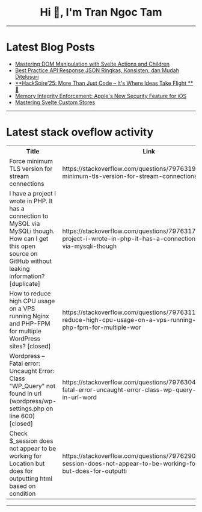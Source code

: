 <h1 align="center">Hi 👋, I'm Tran Ngoc Tam</h1>

---

# Latest Blog Posts 
<!-- BLOG-POST-LIST:START -->
- [Mastering DOM Manipulation with Svelte Actions and Children](https://dev.to/a1guy/mastering-dom-manipulation-with-svelte-actions-and-children-238m)
- [Best Practice API Response JSON Ringkas, Konsisten, dan Mudah Ditelusuri](https://dev.to/naandan/best-practice-api-response-ringkas-konsisten-dan-mudah-ditelusuri-21bi)
- [**HackSpire’25: More Than Just Code – It&#39;s Where Ideas Take Flight **🚀](https://dev.to/debaditya_saha_5b45172210/hackspire25-more-than-just-code-its-where-ideas-take-flight--lll)
- [Memory Integrity Enforcement: Apple&#39;s New Security Feature for iOS](https://dev.to/arshtechpro/memory-integrity-enforcement-apples-new-security-feature-for-ios-320b)
- [Mastering Svelte Custom Stores](https://dev.to/a1guy/mastering-svelte-custom-stores-5c1g)
<!-- BLOG-POST-LIST:END -->

---

# Latest stack oveflow activity
<table>
  <tr><th>Title</th><th>Link</th></tr>
  <!-- STACKOVERFLOW:START --><tr><td>Force minimum TLS version for stream connections</td><td>https://stackoverflow.com/questions/79763199/force-minimum-tls-version-for-stream-connections</td></tr><tr><td>I have a project I wrote in PHP. It has a connection to MySQL via MySQLi though. How can I get this open source on GitHub without leaking information? [duplicate]</td><td>https://stackoverflow.com/questions/79763178/i-have-a-project-i-wrote-in-php-it-has-a-connection-to-mysql-via-mysqli-though</td></tr><tr><td>How to reduce high CPU usage on a VPS running Nginx and PHP-FPM for multiple WordPress sites? [closed]</td><td>https://stackoverflow.com/questions/79763117/how-to-reduce-high-cpu-usage-on-a-vps-running-nginx-and-php-fpm-for-multiple-wor</td></tr><tr><td>Wordpress – Fatal error: Uncaught Error: Class &quot;WP_Query&quot; not found in url &lpar;wordpress/wp-settings.php on line 600&rpar; [closed]</td><td>https://stackoverflow.com/questions/79763046/wordpress-fatal-error-uncaught-error-class-wp-query-not-found-in-url-word</td></tr><tr><td>Check $_session does not appear to be working for Location but does for outputting html based on condition</td><td>https://stackoverflow.com/questions/79762906/check-session-does-not-appear-to-be-working-for-location-but-does-for-outputti</td></tr><!-- STACKOVERFLOW:END -->
</table>

---


